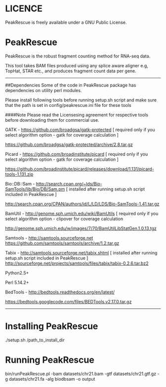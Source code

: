 LICENCE
=======

PeakRescue is freely available under a GNU Public License.

PeakRescue
===========

PeakRescue is the robust fragment counting method for RNA-seq data.

This tool takes BAM files produced using any splice aware aligner e.g, TopHat, STAR etc., and  produces fragment count data per gene. 

---

##Dependencies
Some of the code in PeakRescue package has dependencies on utility perl modules.

Please install following tools before running setup.sh script and make sure that the path is set in config/peakrescue.ini file for these tools

####Note
Please read the Licensesing agreement for respective tools before downloading them for commercial use.

GATK - https://github.com/broadgsa/gatk-protected [ required only if you select algorithm option - gatk for coverage calculation ] 

https://github.com/broadgsa/gatk-protected/archive/2.8.tar.gz

Picard - https://github.com/broadinstitute/picard [ required only if you select algorithm option - gatk for coverage calculation ] 

https://github.com/broadinstitute/picard/releases/download/1.131/picard-tools-1.131.zip

Bio::DB::Sam - http://search.cpan.org/~lds/Bio-SamTools/lib/Bio/DB/Sam.pm [ installed after running setup.sh script included in PeakRescue ]

http://search.cpan.org/CPAN/authors/id/L/LD/LDS/Bio-SamTools-1.41.tar.gz

BamUtil - http://genome.sph.umich.edu/wiki/BamUtils [ required only if you select algorithm option - clipover for coverage calculation

http://genome.sph.umich.edu/w/images/7/70/BamUtilLibStatGen.1.0.13.tgz

Samtools - http://samtools.sourceforge.net
https://github.com/samtools/samtools/archive/1.2.tar.gz

Tabix - http://samtools.sourceforge.net/tabix.shtml [ installed after running setup.sh script included in PeakRescue ]
http://sourceforge.net/projects/samtools/files/tabix/tabix-0.2.6.tar.bz2

Python2.5+

Perl 5.14.2+

BedTools - http://bedtools.readthedocs.org/en/latest/

https://bedtools.googlecode.com/files/BEDTools.v2.17.0.tar.gz

---

# Installing PeakRescue

./setup.sh  /path_to_install_dir


# Running PeakRescue

bin/runPeakRescue.pl -bam datasets/chr21.bam -gtf datasets/chr21.gtf.gz -g datasets/chr21.fa -alg biodbsam -o output

